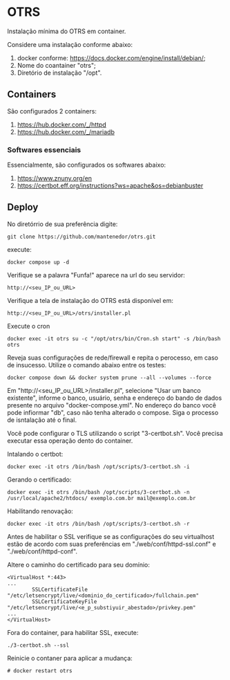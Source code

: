 # OTRS
Instalação mínima do OTRS em container.

Considere uma instalação conforme abaixo:
 1. docker conforme: https://docs.docker.com/engine/install/debian/;
 2. Nome do coantainer "otrs";
 3. Diretório de instalação "/opt".

## Containers
São configurados 2 containers:

1. https://hub.docker.com/_/httpd
2. https://hub.docker.com/_/mariadb
### Softwares essenciais
Essencialmente, são configurados os softwares abaixo:
1. https://www.znuny.org/en
2. https://certbot.eff.org/instructions?ws=apache&os=debianbuster

## Deploy

No diretórrio de sua preferência digite:
```
git clone https://github.com/mantenedor/otrs.git
```
execute:
```
docker compose up -d
```
Verifique se a palavra "Funfa!" aparece na url do seu servidor:
```
http://<seu_IP_ou_URL>
```
Verifique a tela de instalação do OTRS está disponível em:
```
http://<seu_IP_ou_URL>/otrs/installer.pl
```
Execute o cron
```
docker exec -it otrs su -c "/opt/otrs/bin/Cron.sh start" -s /bin/bash otrs
```

Reveja suas configurações de rede/firewall e repita o perocesso, em caso de insucesso.
Utilize o comando abaixo entre os testes:
```
docker compose down && docker system prune --all --volumes --force
```

Em "http://<seu_IP_ou_URL>/installer.pl", selecione "Usar um banco existente", informe o banco, usuário, senha e endereço do bando de dados presente no arquivo "docker-compose.yml".
No endereço do banco você pode infiormar "db", caso não tenha alterado o compose.
Siga o processo de isntalação até o final.

Você pode configurar o TLS utilizando o script "3-certbot.sh".
Você precisa executar essa operação dento do container.

Intalando o certbot:
```
docker exec -it otrs /bin/bash /opt/scripts/3-certbot.sh -i
```
Gerando o certificado:
```
docker exec -it otrs /bin/bash /opt/scripts/3-certbot.sh -n /usr/local/apache2/htdocs/ exemplo.com.br mail@exemplo.com.br
```
Habilitando renovação:
```
docker exec -it otrs /bin/bash /opt/scripts/3-certbot.sh -r
```
Antes de habilitar o SSL verifique se as configurações do seu virtualhost estão de acordo com suas preferências em "./web/conf/httpd-ssl.conf" e "./web/conf/httpd-conf".

Altere o caminho do certificado para seu domínio:
```
<VirtualHost *:443>
...
        SSLCertificateFile "/etc/letsencrypt/live/<dominio_do_certificado>/fullchain.pem"
        SSLCertificateKeyFile "/etc/letsencrypt/live/<e_p_substiyuir_abestado>/privkey.pem"
...
</VirtualHost>
```
Fora do container, para habilitar SSL, execute:
```
./3-certbot.sh --ssl
```
Reinicie o contaner para aplicar a mudança:
```
# docker restart otrs
```

